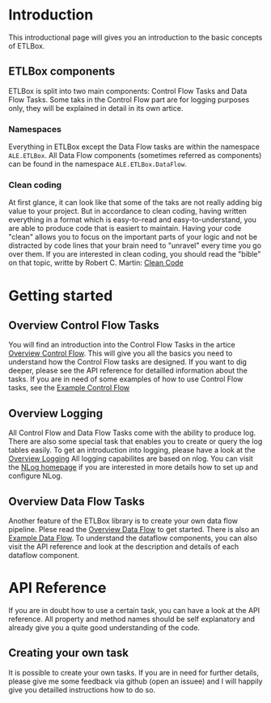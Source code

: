 # Introduction

This introductional page will gives you an introduction to the basic concepts of ETLBox.

## ETLBox components

ETLBox is split into two main components: Control Flow Tasks and Data Flow Tasks. Some taks in the Control Flow part are for logging purposes only, 
they will be explained in detail in its own artice.

### Namespaces

Everything in ETLBox except the Data Flow tasks are within the namespace `ALE.ETLBox`.
All Data Flow components (sometimes referred as components) can be found in the namespace `ALE.ETLBox.DataFlow`.

### Clean coding

At first glance, it can look like that some of the taks are not really adding big value to your project. But in accordance to clean coding, 
having written everything in a format which is easy-to-read and easy-to-understand, you are able to produce code that is easiert to maintain. Having your code "clean" 
allows you to focus on the important parts of your logic and not be distracted by code lines that your brain need to "unravel" every time you go over them.
If you are interested in clean coding, you should read the "bible" on that topic, writte by Robert C. Martin: [Clean Code](amazonlinkhere)

# Getting started

## Overview Control Flow Tasks

You will find an introduction into the Control Flow Tasks in the artice [Overview Control Flow](overview_controlflow.md).
This will give you all the basics you need to understand how the Control Flow tasks are designed.
If you want to dig deeper, please see the API reference for detailled information about the tasks. 
If you are in need of some examples of how to use Control Flow tasks, see the [Example Control Flow](example_controlflow.md)

## Overview Logging 

All Control Flow and Data Flow Tasks come with the ability to produce log. 
There are also some special task that enables you to create or query the log tables easily. 
To get an introduction into logging, please have a look at the [Overview Logging](overview_logging.md)
All logging capabilites are based on nlog. You can visit the [NLog homepage](nlog-project.org) if you are interested in more details how to set up and configure NLog.

## Overview Data Flow Tasks

Another feature of the ETLBox library is to create your own data flow pipeline. 
Plese read the [Overview Data Flow](overview_dataflow.md) to get started. There is also an [Example Data Flow](https://github.com/roadrunnerlenny/etlbox/wiki/Example-Data-Flow).
To understand the dataflow components, you can also visit the API reference and look at the description and details of each dataflow component.

# API Reference

If you are in doubt how to use a certain task, you can have a look at the API reference. All property and method names should be self explanatory and 
already give you a quite good understanding of the code.

## Creating your own task

It is possible to create your own tasks. If you are in need for further details, please give me some feedback via github (open an issuee) and 
I will happily give you detailled instructions how to do so. 










